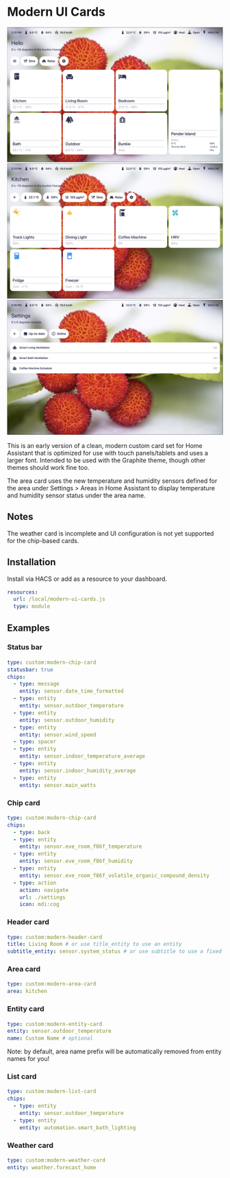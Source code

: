 # Modern UI Cards

![areas](screenshots/areas.png)
![entities](screenshots/entities.png)
![settings](screenshots/settings.png)

This is an early version of a clean, modern custom card set for Home Assistant that is optimized for use with touch panels/tablets and uses a larger font. Intended to be used with the Graphite theme, though other themes should work fine too.

The area card uses the new temperature and humidity sensors defined for the area under Settings > Areas in Home Assistant to display temperature and humidity sensor status under the area name.

## Notes

The weather card is incomplete and UI configuration is not yet supported for the chip-based cards.

## Installation

Install via HACS or add as a resource to your dashboard.

```yaml
resources:
  url: /local/modern-ui-cards.js
  type: module
```

## Examples

### Status bar

```yaml
type: custom:modern-chip-card
statusbar: true
chips:
  - type: message
    entity: sensor.date_time_formatted
  - type: entity
    entity: sensor.outdoor_temperature
  - type: entity
    entity: sensor.outdoor_humidity
  - type: entity
    entity: sensor.wind_speed
  - type: spacer
  - type: entity
    entity: sensor.indoor_temperature_average
  - type: entity
    entity: sensor.indoor_humidity_average
  - type: entity
    entity: sensor.main_watts
```

### Chip card

```yaml
type: custom:modern-chip-card
chips:
  - type: back
  - type: entity
    entity: sensor.eve_room_f86f_temperature
  - type: entity
    entity: sensor.eve_room_f86f_humidity
  - type: entity
    entity: sensor.eve_room_f86f_volatile_organic_compound_density
  - type: action
    action: navigate
    url: ./settings
    icon: mdi:cog
```

### Header card

```yaml
type: custom:modern-header-card
title: Living Room # or use title_entity to use an entity
subtitle_entity: sensor.system_status # or use subtitle to use a fixed string
```

### Area card

```yaml
type: custom:modern-area-card
area: kitchen
```

### Entity card

```yaml
type: custom:modern-entity-card
entity: sensor.outdoor_temperature
name: Custom Name # optional
```

Note: by default, area name prefix will be automatically removed from entity names for you!

### List card

```yaml
type: custom:modern-list-card
chips:
  - type: entity
    entity: sensor.outdoor_temperature
  - type: entity
    entity: automation.smart_bath_lighting
```

### Weather card

```yaml
type: custom:modern-weather-card
entity: weather.forecast_home
```

